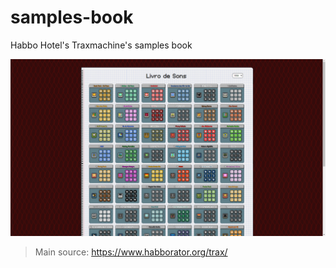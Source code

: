 # samples-book

Habbo Hotel's Traxmachine's samples book

![preview](docs/img/preview.png)

> Main source: https://www.habborator.org/trax/
